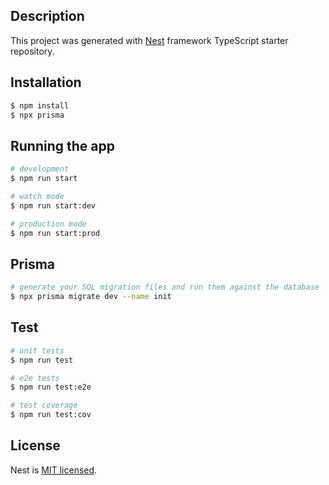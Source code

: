 
## Description

This project was generated with [Nest](https://github.com/nestjs/nest) framework TypeScript starter repository.

## Installation

```bash
$ npm install
$ npx prisma
```

## Running the app

```bash
# development
$ npm run start

# watch mode
$ npm run start:dev

# production mode
$ npm run start:prod
```

## Prisma 

```bash
# generate your SQL migration files and run them against the database
$ npx prisma migrate dev --name init
```

## Test

```bash
# unit tests
$ npm run test

# e2e tests
$ npm run test:e2e

# test coverage
$ npm run test:cov
```


## License

Nest is [MIT licensed](LICENSE).
